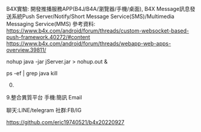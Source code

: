 B4X實驗: 開發推播服務APP(B4J/B4A/瀏覽器/手機/桌面), B4X Message訊息發送系統Push Server/Notify/Short Message Service(SMS)/Multimedia Messaging Service(MMS)
參考資料:
https://www.b4x.com/android/forum/threads/custom-websocket-based-push-framework.40272/#content
https://www.b4x.com/android/forum/threads/webapp-web-apps-overview.39811/


nohup java -jar jServer.jar > nohup.out &

ps -ef | grep java
kill <process number>


0.




9.整合異質平台
手機:簡訊
Email

聊天:LINE/telegram 
社群:FB/IG

https://github.com/eric19740521/b4x20220927
